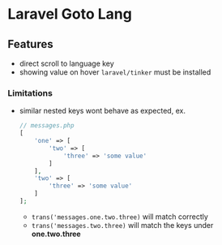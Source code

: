 # Laravel Goto Lang

## Features

- direct scroll to language key
- showing value on hover `laravel/tinker` must be installed

### Limitations

- similar nested keys wont behave as expected, ex.

    ```php
    // messages.php
    [
        'one' => [
            'two' => [
                'three' => 'some value'
            ]
        ],
        'two' => [
            'three' => 'some value'
        ]
    ];
    ```

    - `trans('messages.one.two.three)` will match correctly
    - `trans('messages.two.three)` will match the keys under **one.two.three**
